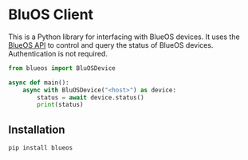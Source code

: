# BluOS Client

This is a Python library for interfacing with BlueOS devices. 
It uses the 
[BlueOS API](https://bluesound-deutschland.de/wp-content/uploads/2022/01/Custom-Integration-API-v1.0_March-2021.pdf) 
to control and query the status of BlueOS devices.
Authentication is not required.

```python
from blueos import BluOSDevice

async def main():
    async with BluOSDevice("<host>") as device:
        status = await device.status()
        print(status)
```

## Installation

```bash
pip install blueos
```


